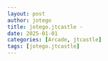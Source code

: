 ```yaml
---
layout: post
author: jotego
title: jotego.jtcastle - 
date: 2025-01-01
categories: [Arcade, jtcastle]
tags: [jotego.jtcastle]
---
```


